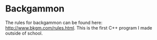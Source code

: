 # Backgammon

The rules for backgammon can be found here: http://www.bkgm.com/rules.html. This is the first C++ program I made outside of school.